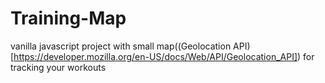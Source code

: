 # Training-Map
vanilla javascript project with small map((Geolocation API)[https://developer.mozilla.org/en-US/docs/Web/API/Geolocation_API]) for tracking your workouts 
